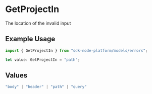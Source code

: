 # GetProjectIn

The location of the invalid input

## Example Usage

```typescript
import { GetProjectIn } from "sdk-node-platform/models/errors";

let value: GetProjectIn = "path";
```

## Values

```typescript
"body" | "header" | "path" | "query"
```